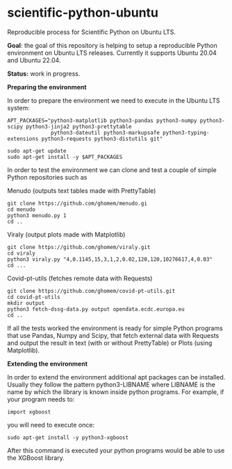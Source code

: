 # scientific-python-ubuntu
Reproducible process for Scientific Python on Ubuntu LTS.

**Goal**: the goal of this repository is helping to setup a reproducible Python environment on Ubuntu LTS releases. Currently it supports Ubuntu 20.04 and Ubuntu 22.04.

**Status:** work in progress.


**Preparing the environment**

In order to prepare the environment we need to execute in the Ubuntu LTS system:
```
APT_PACKAGES="python3-matplotlib python3-pandas python3-numpy python3-scipy python3-jinja2 python3-prettytable
              python3-dateutil python3-markupsafe python3-typing-extensions python3-requests python3-distutils git"

sudo apt-get update
sudo apt-get install -y $APT_PACKAGES
```

In order to test the environment we can clone and test a couple of simple Python repositories such as

Menudo (outputs text tables made with PrettyTable)
```
git clone https://github.com/ghomem/menudo.gi
cd menudo
python3 menudo.py 1
cd ..
```

Viraly (output plots made with Matplotlib)
```
git clone https://github.com/ghomem/viraly.git
cd viraly
python3 viraly.py "4,0.1145,15,3,1,2,0.02,120,120,10276617,4,0.03"
cd ...
```

Covid-pt-utils (fetches remote data with Requests)
```
git clone https://github.com/ghomem/covid-pt-utils.git
cd covid-pt-utils
mkdir output
python3 fetch-dssg-data.py output opendata.ecdc.europa.eu
cd ..
```
If all the tests worked the environment is ready for simple Python programs that use Pandas, Numpy and Scipy, that fetch external data with Requests and output the result in text (with or without PrettyTable) or Plots (using Matplotlib).

**Extending the environment**

In order to extend the environment additional apt packages can be installed. Usually they follow the pattern python3-LIBNAME where LIBNAME is the name by which the library is known inside python programs. For example, if your program needs to:

```
import xgboost
```

you will need to execute once:

```
sudo apt-get install -y python3-xgboost
```

After this command is executed your python programs would be able to use the XGBoost library.
